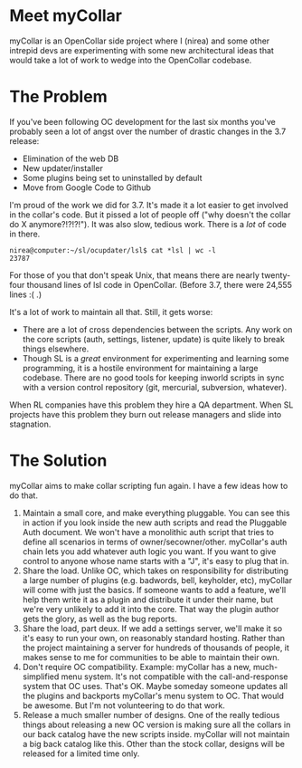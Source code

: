 Meet myCollar
=============

myCollar is an OpenCollar side project where I (nirea) and some other intrepid
devs are experimenting with some new architectural ideas that would take a lot
of work to wedge into the OpenCollar codebase.

The Problem
===========

If you've been following OC development for the last six months you've probably
seen a lot of angst over the number of drastic changes in the 3.7 release:

- Elimination of the web DB
- New updater/installer
- Some plugins being set to uninstalled by default
- Move from Google Code to Github

I'm proud of the work we did for 3.7.  It's made it a lot easier to get
involved in the collar's code.  But it pissed a lot of people off ("why doesn't
the collar do X anymore?!?!?!").  It was also slow, tedious work.  There is a
*lot* of code in there.

    nirea@computer:~/sl/ocupdater/lsl$ cat *lsl | wc -l
    23787

For those of you that don't speak Unix, that means there are nearly twenty-four
thousand lines of lsl code in OpenCollar. (Before 3.7, there were 24,555 lines
:( .)  

It's a lot of work to maintain all that.  Still, it gets worse:

- There are a lot of cross dependencies between the scripts.  Any work on the
  core scripts (auth, settings, listener, update) is quite likely to break
  things elsewhere.  
- Though SL is a *great* environment for experimenting and learning some
  programming, it is a hostile environment for maintaining a large codebase.
  There are no good tools for keeping inworld scripts in sync with a version
  control repository (git, mercurial, subversion, whatever).

When RL companies have this problem they hire a QA department.  When SL
projects have this problem they burn out release managers and slide into
stagnation.

The Solution
============

myCollar aims to make collar scripting fun again.  I have a few ideas how to do
that.  

1. Maintain a small core, and make everything pluggable.  You can see this in
   action if you look inside the new auth scripts and read the Pluggable Auth
   document.  We won't have a monolithic auth script that tries to define all
   scenarios in terms of owner/secowner/other.  myCollar's auth chain lets you add
   whatever auth logic you want.  If you want to give control to anyone whose name
   starts with a "J", it's easy to plug that in.
2. Share the load.  Unlike OC, which takes on responsibility for distributing a
   large number of plugins (e.g. badwords, bell, keyholder, etc), myCollar will
   come with just the basics.  If someone wants to add a feature, we'll help
   them write it as a plugin and distribute it under their name, but we're very
   unlikely to add it into the core.  That way the plugin author gets the
   glory, as well as the bug reports.
3. Share the load, part deux.  If we add a settings server, we'll make it so
   it's easy to run your own, on reasonably standard hosting.  Rather than the
   project maintaining a server for hundreds of thousands of people, it makes
   sense to me for communities to be able to maintain their own.
4. Don't require OC compatibility. Example: myCollar has a new, much-simplified
   menu system.  It's not compatible with the call-and-response system that OC
   uses.  That's OK.  Maybe someday someone updates all the plugins and
   backports myCollar's menu system to OC.  That would be awesome.  But I'm not
   volunteering to do that work.
5. Release a much smaller number of designs.  One of the really tedious things
   about releasing a new OC version is making sure all the collars in our back
   catalog have the new scripts inside.  myCollar will not maintain a big back
   catalog like this.  Other than the stock collar, designs will be released
   for a limited time only.
